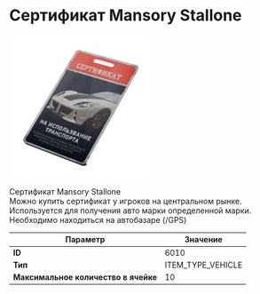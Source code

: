 # Сертификат Mansory Stallone

![Item Image](../img/6010.webp?raw=true)

Сертификат Mansory Stallone<br>Можно купить сертификат у игроков на центральном рынке.<br>Используется для получения авто марки определенной марки.<br>Необходимо находиться на автобазаре (/GPS)


| Параметр | Значение |
|----------|----------|
| **ID** | 6010 |
| **Тип** | ITEM_TYPE_VEHICLE |
| **Максимальное количество в ячейке** | 10 |

